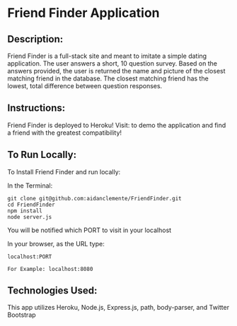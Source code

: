 # Friend Finder Application

## Description:
Friend Finder is a full-stack site and meant to imitate a simple dating application. The user answers a short, 10 question survey. Based on the answers provided, the user is returned the name and picture of the closest matching friend in the database. The closest matching friend has the lowest, total difference between question responses.

## Instructions:
Friend Finder is deployed to Heroku! Visit:  to demo the application and find a friend with the greatest compatibility!

## To Run Locally:
To Install Friend Finder and run locally:

In the Terminal:

    git clone git@github.com:aidanclemente/FriendFinder.git
    cd FriendFinder
    npm install
    node server.js

You will be notified which PORT to visit in your localhost

In your browser, as the URL type:

    localhost:PORT 
    
    For Example: localhost:8080
## Technologies Used:
This app utilizes Heroku, Node.js, Express.js, path, body-parser, and Twitter Bootstrap
